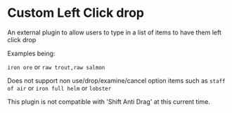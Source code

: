 # Custom Left Click drop  
An external plugin to allow users to type in a list of items to have them left click drop

Examples being:   
  
<code>iron ore</code> or <code>raw trout,raw salmon</code>
    
Does not support non use/drop/examine/cancel option items such as <code>staff of air</code> or <code>iron full helm</code> or <code>lobster</code>

This plugin is not compatible with 'Shift Anti Drag' at this current time. 